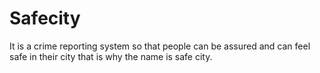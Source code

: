 # Safecity
It is a crime reporting system so that people can be assured and can feel safe in their city that is why the name is safe city.
